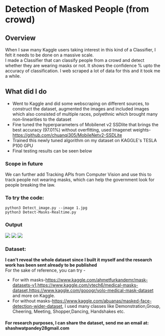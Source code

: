 # Detection of Masked People (from crowd) 
## Overview
When I saw many Kaggle users taking interest in this kind of a Classifier, I felt it needs to be done on a massive scale.</br>
I made a Classifier that can classify people from a crowd and detect whether they are wearing masks or not. It shows the confidence % upto the accuracy of classification. I web scraped a lot of data for this and it took me a while. </br>
## What did I do
- Went to Kaggle and did some webscraping on different sources, to construct the dataset, augmented the images and included images which also consisted of multiple races, polyethnic which brought many non-linearities to the dataset
- Fine tuned the hyperparameters of Mobilenet v2 SSDlite that brings the best accuracy (97.01%) without overfitting, used Imagenet weights- https://github.com/chuanqi305/MobileNetv2-SSDLite
- Trained this newly tuned algorithm on my dataset on KAGGLE's TESLA P100 GPU 
- Final testing results can be seen below

### Scope in future
We can further add Tracking APIs from Computer Vision and use this to track people not wearing masks, which can help the government look for people breaking the law. 

### To try the code:
 ```python3 Detect_image.py --image 1.jpg``` </br>
 ```python3 Detect-Masks-Realtime.py ```
### Output

![](https://github.com/Shaxpy/Robotics-and-AI/blob/master/Mask_Classifier/Output/test.jpeg)
![](https://github.com/Shaxpy/Robotics-and-AI/blob/master/Mask_Classifier/Output/output6.jpeg)
![](https://github.com/Shaxpy/Robotics-and-AI/blob/master/Mask_Classifier/Output/output5.jpeg)

### Dataset:
**I can't reveal the whole dataset since I built it myself and the research work has been sent already to be published** <br>
For the sake of reference, you can try -<br>
- For with masks-https://www.kaggle.com/ahmetfurkandemr/mask-datasets-v1,https://www.kaggle.com/vtech6/medical-masks-dataset,https://www.kaggle.com/gooogr/yolo-medical-mask-dataset and more on Kaggle.</br> 
- For without masks-https://www.kaggle.com/abuanas/masked-face-detection-wider-dataset, I used many classes like Demonstration,Group, Cheering, Meeting, Shopper,Dancing, Handshakes etc. 

#### For research purposes, I can share the dataset, send me an email at: shashwatpandey28gmail.com
